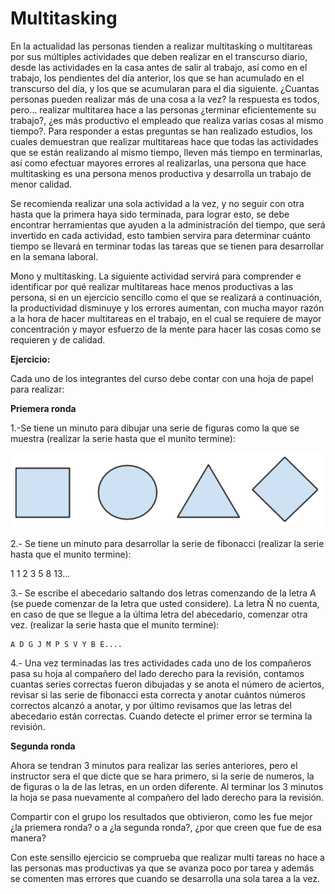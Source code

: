 # Multitasking

En la actualidad las personas tienden a realizar multitasking o multitareas por sus múltiples actividades que deben realizar en el transcurso diario, desde las actividades en la casa antes de salir al trabajo, así como en el trabajo, los pendientes del día anterior, los que se han acumulado en el transcurso del día, y los que se acumularan para el dia siguiente.
¿Cuantas personas pueden realizar más de una cosa a la vez? la respuesta es todos, pero… realizar multitarea hace a las personas ¿terminar eficientemente su trabajo?, ¿es más productivo el empleado que realiza varias cosas al mismo tiempo?.
Para responder a estas preguntas se han realizado estudios, los cuales demuestran que realizar multitareas hace que todas las actividades que se están realizando al mismo tiempo, lleven más tiempo en terminarlas, así como efectuar mayores errores al realizarlas, una persona que hace multitasking es una persona menos productiva y desarrolla un trabajo de menor calidad.

Se recomienda realizar una sola actividad a la vez, y no seguir con otra hasta que la primera haya sido terminada, para lograr esto, se debe encontrar herramientas que ayuden a la administración del tiempo, que será invertido en cada actividad, esto tambien servira para determinar cuánto tiempo se llevará en terminar todas las tareas que se tienen para desarrollar en la semana laboral.

Mono y multitasking. La siguiente actividad servirá para comprender e identificar por qué realizar multitareas hace menos productivas a las persona, si en un ejercicio sencillo como el que se realizará a continuación, la productividad disminuye y los errores aumentan, con mucha mayor razón a la hora de hacer multitareas en el trabajo, en el cual se requiere de mayor concentración y mayor esfuerzo de la mente para hacer las cosas como se requieren y de calidad.

__Ejercicio:__
 
Cada uno de los integrantes del curso debe contar con una hoja de papel para realizar:

__Priemera ronda__

1.-Se tiene un minuto para dibujar una serie de figuras como la que se muestra (realizar la serie hasta que el munito termine):

![ejemplo de figuras](images/Figuras.png)

2.- Se tiene un minuto para desarrollar la serie de fibonacci (realizar la serie hasta que el munito termine):

1 1 2 3 5 8 13...

3.- Se escribe el abecedario saltando dos letras comenzando de la letra A (se puede comenzar de la letra que usted considere). La letra Ñ no cuenta, en caso de que se llegue a la última letra del abecedario, comenzar otra vez. (realizar la serie hasta que el munito termine):

    A D G J M P S V Y B E....

4.- Una vez terminadas las tres actividades cada uno de los compañeros pasa su hoja al compañero del lado derecho para la revisión, contamos cuantas series correctas fueron dibujadas y se anota el número de aciertos, revisar si las serie de fibonacci esta correcta y anotar cuántos números correctos alcanzó a anotar, y por último revisamos que las letras del abecedario están correctas.
Cuando detecte el primer error se termina la revisión.

__Segunda ronda__

Ahora se tendran 3 minutos para realizar las series anteriores, pero el instructor sera el que dicte que se hara primero, si la serie de numeros, la de figuras o la de las letras, en un orden diferente. Al terminar los 3 minutos la hoja se pasa nuevamente al compañero del lado derecho para la revisión.

Compartir con el grupo los resultados que obtivieron, como les fue mejor ¿la priemera ronda? o a ¿la segunda ronda?, ¿por que creen que fue de esa manera?

Con este sensillo ejercicio se comprueba que realizar multi tareas no hace a las personas mas productivas ya que se avanza poco por tarea y además se comenten mas errores que cuando se desarrolla una sola tarea a la vez.

